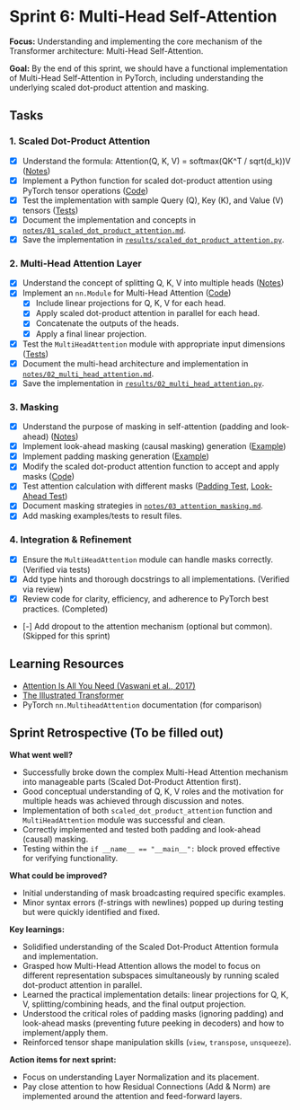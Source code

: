 # Sprint 6: Multi-Head Self-Attention

**Focus:** Understanding and implementing the core mechanism of the Transformer architecture: Multi-Head Self-Attention.

**Goal:** By the end of this sprint, we should have a functional implementation of Multi-Head Self-Attention in PyTorch, including understanding the underlying scaled dot-product attention and masking.

## Tasks

### 1. Scaled Dot-Product Attention

- [x] Understand the formula: Attention(Q, K, V) = softmax(QK^T / sqrt(d_k))V ([Notes](./notes/01_scaled_dot_product_attention.md))
- [x] Implement a Python function for scaled dot-product attention using PyTorch tensor operations ([Code](./results/scaled_dot_product_attention.py))
- [x] Test the implementation with sample Query (Q), Key (K), and Value (V) tensors ([Tests](./results/scaled_dot_product_attention.py#L78-L151))
- [x] Document the implementation and concepts in [`notes/01_scaled_dot_product_attention.md`](./notes/01_scaled_dot_product_attention.md).
- [x] Save the implementation in [`results/scaled_dot_product_attention.py`](./results/scaled_dot_product_attention.py).

### 2. Multi-Head Attention Layer

- [x] Understand the concept of splitting Q, K, V into multiple heads ([Notes](./notes/02_multi_head_attention.md))
- [x] Implement an `nn.Module` for Multi-Head Attention ([Code](./results/02_multi_head_attention.py))
  - [x] Include linear projections for Q, K, V for each head.
  - [x] Apply scaled dot-product attention in parallel for each head.
  - [x] Concatenate the outputs of the heads.
  - [x] Apply a final linear projection.
- [x] Test the `MultiHeadAttention` module with appropriate input dimensions ([Tests](./results/02_multi_head_attention.py#L133-L263))
- [x] Document the multi-head architecture and implementation in [`notes/02_multi_head_attention.md`](./notes/02_multi_head_attention.md).
- [x] Save the implementation in [`results/02_multi_head_attention.py`](./results/02_multi_head_attention.py).

### 3. Masking

- [x] Understand the purpose of masking in self-attention (padding and look-ahead) ([Notes](./notes/03_attention_masking.md))
- [x] Implement look-ahead masking (causal masking) generation ([Example](./results/02_multi_head_attention.py#L219-L221))
- [x] Implement padding masking generation ([Example](./results/02_multi_head_attention.py#L178-L180))
- [x] Modify the scaled dot-product attention function to accept and apply masks ([Code](./results/scaled_dot_product_attention.py#L45-L56))
- [x] Test attention calculation with different masks ([Padding Test](./results/02_multi_head_attention.py#L174-L200), [Look-Ahead Test](./results/02_multi_head_attention.py#L208-L251))
- [x] Document masking strategies in [`notes/03_attention_masking.md`](./notes/03_attention_masking.md).
- [x] Add masking examples/tests to result files.

### 4. Integration & Refinement

- [x] Ensure the `MultiHeadAttention` module can handle masks correctly. (Verified via tests)
- [x] Add type hints and thorough docstrings to all implementations. (Verified via review)
- [x] Review code for clarity, efficiency, and adherence to PyTorch best practices. (Completed)
- [-] Add dropout to the attention mechanism (optional but common). (Skipped for this sprint)

## Learning Resources

- [Attention Is All You Need (Vaswani et al., 2017)](https://arxiv.org/abs/1706.03762)
- [The Illustrated Transformer](http://jalammar.github.io/illustrated-transformer/)
- PyTorch `nn.MultiheadAttention` documentation (for comparison)

## Sprint Retrospective (To be filled out)

**What went well?**

- Successfully broke down the complex Multi-Head Attention mechanism into manageable parts (Scaled Dot-Product Attention first).
- Good conceptual understanding of Q, K, V roles and the motivation for multiple heads was achieved through discussion and notes.
- Implementation of both `scaled_dot_product_attention` function and `MultiHeadAttention` module was successful and clean.
- Correctly implemented and tested both padding and look-ahead (causal) masking.
- Testing within the `if __name__ == "__main__":` block proved effective for verifying functionality.

**What could be improved?**

- Initial understanding of mask broadcasting required specific examples.
- Minor syntax errors (f-strings with newlines) popped up during testing but were quickly identified and fixed.

**Key learnings:**

- Solidified understanding of the Scaled Dot-Product Attention formula and implementation.
- Grasped how Multi-Head Attention allows the model to focus on different representation subspaces simultaneously by running scaled dot-product attention in parallel.
- Learned the practical implementation details: linear projections for Q, K, V, splitting/combining heads, and the final output projection.
- Understood the critical roles of padding masks (ignoring padding) and look-ahead masks (preventing future peeking in decoders) and how to implement/apply them.
- Reinforced tensor shape manipulation skills (`view`, `transpose`, `unsqueeze`).

**Action items for next sprint:**

- Focus on understanding Layer Normalization and its placement.
- Pay close attention to how Residual Connections (Add & Norm) are implemented around the attention and feed-forward layers.
